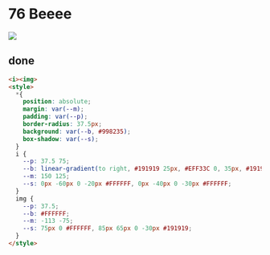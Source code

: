 # 76 Beeee

![](https://raw.githubusercontent.com/sari3l/css_battle/main/media/16779816698922/16780179689837.png)

## done

```html
<i><img>
<style>
  *{
    position: absolute;
    margin: var(--m);
    padding: var(--p);
    border-radius: 37.5px;
    background: var(--b, #998235);
    box-shadow: var(--s);
  }
  i {
    --p: 37.5 75;
    --b: linear-gradient(to right, #191919 25px, #EFF33C 0, 35px, #191919 0, 60px, #EFF33C 0, 70px, #191919 0, 95px, #EFF33C 0);
    --m: 150 125;
    --s: 0px -60px 0 -20px #FFFFFF, 0px -40px 0 -30px #FFFFFF;
  }
  img {
    --p: 37.5;
    --b: #FFFFFF;
    --m: -113 -75;
    --s: 75px 0 #FFFFFF, 85px 65px 0 -30px #191919; 
  }
</style>
```